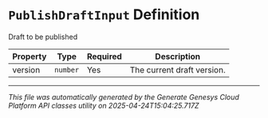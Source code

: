 # `PublishDraftInput` Definition

Draft to be published

| Property | Type | Required | Description |
|----------|------|----------|-------------|
| version | `number` | Yes | The current draft version. |

---

*This file was automatically generated by the Generate Genesys Cloud Platform API classes utility on 2025-04-24T15:04:25.717Z*